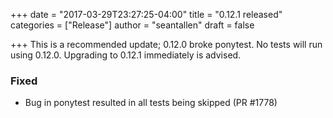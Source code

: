 +++
date = "2017-03-29T23:27:25-04:00"
title = "0.12.1 released"
categories = ["Release"]
author = "seantallen"
draft = false

+++
This is a recommended update; 0.12.0 broke ponytest. No tests will run using 0.12.0. Upgrading to 0.12.1 immediately is advised.
<!--more-->

### Fixed

- Bug in ponytest resulted in all tests being skipped (PR #1778)
